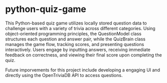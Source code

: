 # python-quiz-game

This Python-based quiz game utilizes locally stored question data to challenge users with a variety of trivia across different categories. Using object-oriented programming principles, the QuestionModel class structures each question and answer pair, while the QuizBrain class manages the game flow, tracking scores, and presenting questions interactively. 
Users engage by inputting answers, receiving immediate feedback on correctness, and viewing their final score upon completing the quiz.

Future imporvements for this project include developing a engaging UI and directly using the OpenTriviaDB API to access questions.

